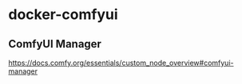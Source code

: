 # docker-comfyui


## ComfyUI Manager

https://docs.comfy.org/essentials/custom_node_overview#comfyui-manager
